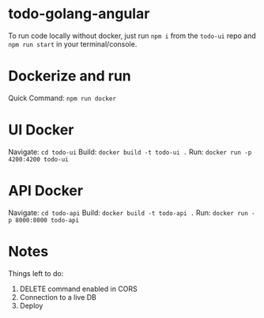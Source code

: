 # todo-golang-angular

To run code locally without docker, just run `npm i` from the `todo-ui` repo and `npm run start` in your terminal/console. 

# Dockerize and run

Quick Command: `npm run docker`

# UI Docker

Navigate: `cd todo-ui`
Build: `docker build -t todo-ui .`
Run: `docker run -p 4200:4200 todo-ui`

# API Docker

Navigate: `cd todo-api`
Build: `docker build -t todo-api .`
Run: `docker run -p 8000:8000 todo-api`

# Notes

Things left to do:
1. DELETE command enabled in CORS
2. Connection to a live DB
3. Deploy
